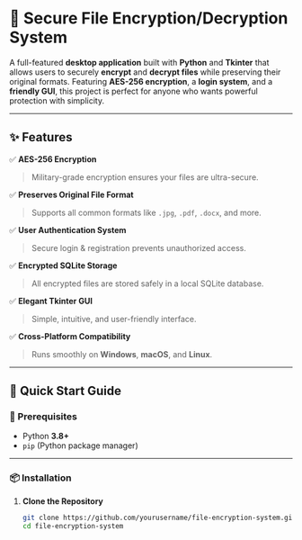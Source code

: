 # 🔐 Secure File Encryption/Decryption System

A full-featured **desktop application** built with **Python** and **Tkinter** that allows users to securely **encrypt** and **decrypt files** while preserving their original formats. Featuring **AES-256 encryption**, a **login system**, and a **friendly GUI**, this project is perfect for anyone who wants powerful protection with simplicity.

---

## ✨ Features

✅ **AES-256 Encryption**  
> Military-grade encryption ensures your files are ultra-secure.

✅ **Preserves Original File Format**  
> Supports all common formats like `.jpg`, `.pdf`, `.docx`, and more.

✅ **User Authentication System**  
> Secure login & registration prevents unauthorized access.

✅ **Encrypted SQLite Storage**  
> All encrypted files are stored safely in a local SQLite database.

✅ **Elegant Tkinter GUI**  
> Simple, intuitive, and user-friendly interface.

✅ **Cross-Platform Compatibility**  
> Runs smoothly on **Windows**, **macOS**, and **Linux**.

---

## 🚀 Quick Start Guide

### 🔧 Prerequisites

- Python **3.8+**
- `pip` (Python package manager)

---

### 📦 Installation

1. **Clone the Repository**
   ```bash
   git clone https://github.com/yourusername/file-encryption-system.git
   cd file-encryption-system
